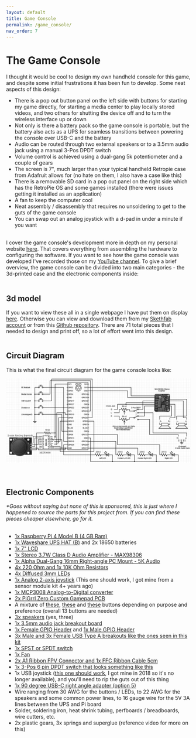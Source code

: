 ```yaml
---
layout: default
title: Game Console
permalink: /game_console/
nav_order: 7
--- 
```


<head>
  <link rel="stylesheet" type="text/css" href="/styles/embedded_videos_and_stls.css">
</head>

# The Game Console
I thought it would be cool to design my own handheld console for this game, and despite some initial frustrations it has been fun to develop. Some neat aspects of this design:<br>
- There is a pop out button panel on the left side with buttons for starting my game directly, for starting a media center to play locally stored videos, and two others for shutting the device off and to turn the wireless interface up or down
- Not only is there a battery pack so the game console is portable, but the battery also acts as a UPS for seamless transitions between powering the console over USB-C and the battery
- Audio can be routed through two external speakers or to a 3.5mm audio jack using a manual 3-Pos DPDT switch
- Volume control is achieved using a dual-gang 5k potentiometer and a couple of gears
- The screen is 7", much larger than your typical handheld Retropie case from Adafruit allows for (no hate on them, I also have a case like this)
- There is a removable SD card in a pop out panel on the right side which has the RetroPie OS and some games installed (there were issues getting it installed as an application)
- A fan to keep the computer cool
- Neat assembly / disassembly that requires no unsoldering to get to the guts of the game console
- You can swap out an analog joystick with a d-pad in under a minute if you want

<br>
I cover the game console's development more in depth on my personal website <a href="https://wesleykent.com/femoldark/gameconsole/" target="_blank" rel="noopener noreferrer">here</a>. That covers everything from assembling the hardware to configuring the software. If you want to see how the game console was developed I've recorded those on my <a href="https://www.youtube.com/playlist?list=PLecUQNqdK8lTFV4D1MFUgDr6TgxQrbloh" target="_blank" rel="noopener noreferrer">YouTube channel</a>. To give a brief overview, the game console can be divided into two main categories - the 3d-printed case and the electronic components inside:
<br><br>

## 3d model
If you want to view these all in a single webpage I have put them on display <a href="https://wesleykent.com/femoldark/stls_for_download/" target="_blank" rel="noopener noreferrer">here</a>. Otherwise you can view and download them from my <a href="https://sketchfab.com/femoldark" target="_blank" rel="noopener noreferrer">Skethfab account</a> or from this <a href="https://github.com/fe-moldark/wesleykent-website/tree/gh-pages/assets/3d_files/FinalGameConsole" target="_blank" rel="noopener noreferrer">Github repository</a>. There are 71 total pieces that I needed to design and print off, so a lot of effort went into this design.
<br><br>

## Circuit Diagram
This is what the final circuit diagram for the game console looks like:<br>
<center>
  <img src="/assets/updated_circuitv2.png" alt="" width=1050><br>
</center>
<br><br>

## Electronic Components
_*Goes without saying but none of this is sponsored, this is just where I happened to source the parts for this project from. If you can find these pieces cheaper elsewhere, go for it._
<br><br>
- <a href="https://www.adafruit.com/product/4296" target="_blank" rel="noopener noreferrer">1x Raspberry Pi 4 Model B (4 GB Ram)</a>
- <a href="https://www.waveshare.com/wiki/UPS_HAT_(B)" target="_blank" rel="noopener noreferrer">1x Waveshare UPS HAT (B)</a> and 2x 18650 batteries
- <a href="https://www.waveshare.com/7inch-hdmi-lcd-c.htm" target="_blank" rel="noopener noreferrer">1x 7" LCD</a>
- <a href="https://www.adafruit.com/product/987" target="_blank" rel="noopener noreferrer">1x Stereo 3.7W Class D Audio Amplifier - MAX98306</a>
- <a href="https://www.adafruit.com/product/5284" target="_blank" rel="noopener noreferrer">1x Alpha Dual-Gang 16mm Right-angle PC Mount - 5K Audio</a>
- <a href="https://www.adafruit.com/?q=resistors&p=5&sort=BestMatch" target="_blank" rel="noopener noreferrer">4x 220 Ohm and 1x 10K Ohm Resistors</a>
- <a href="https://www.adafruit.com/product/4202" target="_blank" rel="noopener noreferrer">4x Diffused 3mm LEDs</a>
- <a href="https://www.amazon.com/DEVMO-Joystick-Breakout-Controller-Arduino/dp/B07R7736QH" target="_blank" rel="noopener noreferrer">1x Analog 2-axis joystick</a> (This one should work, I got mine from a sensor module kit 4+ years ago)
- <a href="https://www.adafruit.com/product/856" target="_blank" rel="noopener noreferrer">1x MCP3008 Analog-to-Digital converter</a>
- <a href="https://www.adafruit.com/product/2934" target="_blank" rel="noopener noreferrer">2x PiGrrl Zero Custom Gamepad PCB</a>
- A mixture of <a href="https://www.adafruit.com/product/367" target="_blank" rel="noopener noreferrer">these</a>, <a href="https://www.adafruit.com/product/3101" target="_blank" rel="noopener noreferrer">these</a> and <a href="https://www.adafruit.com/product/4183" target="_blank" rel="noopener noreferrer">these</a> buttons depending on purpose and preference (overall 13 buttons are needed)
- <a href="https://www.aliexpress.us/item/3256803509242744.html" target="_blank" rel="noopener noreferrer">3x speakers</a> (yes, three)
- <a href="https://www.adafruit.com/product/1699" target="_blank" rel="noopener noreferrer">1x 3.5mm audio jack breakout board</a>
- <a href="https://www.adafruit.com/product/2222" target="_blank" rel="noopener noreferrer">1x Female GPIO Header</a> and <a href="https://www.adafruit.com/product/2822" target="_blank" rel="noopener noreferrer">1x Male GPIO Header</a>
- <a href="https://www.amazon.com/Teansic-Connector-Vertical-Charging-Product/dp/B09NKDQ1RL" target="_blank" rel="noopener noreferrer">3x Male and 3x Female USB Type A breakouts like the ones seen in this kit</a>
- <a href="https://www.adafruit.com/product/805" target="_blank" rel="noopener noreferrer">1x SPST or SPDT switch</a>
- <a href="https://www.aliexpress.us/item/3256801995101691.html" target="_blank" rel="noopener noreferrer">1x Fan</a>
- <a href="https://www.aliexpress.us/item/2255799828239708.html" target="_blank" rel="noopener noreferrer">2x A1 Ribbon FPV Connector and 1x FFC Ribbon Cable 5cm</a>
- <a href="https://raw.githubusercontent.com/fe-moldark/wesleykent-website/gh-pages/assets/circuit_diagram/DPDT_switch.png" target="_blank" rel="noopener noreferrer">1x 3-Pos 6 pin DPDT switch that looks something like this</a>
- 1x USB joystick (<a href="https://www.amazon.com/Rii-GP100-Controller-Raspberry-Windows/dp/B073Z9MKKH" target="_blank" rel="noopener noreferrer">this one should work</a>, I got mine in 2018 so it's no longer available), and you'll need to rip the guts out of this thing
- <a href="https://www.aliexpress.us/item/3256803023093138.html" target="_blank" rel="noopener noreferrer">1x 90 degree USB-C right angle adapter (option 5)</a>
- Wire ranging from 30 AWG for the buttons / LEDs, to 22 AWG for the speakers and some common power lines, to 16 gauge wire for the 5V 3A lines between the UPS and Pi board
- Solder, soldering iron, heat shrink tubing, perfboards / breadboards, wire cutters, etc.
- 2x plastic gears, 3x springs and superglue (reference video for more on this)
<br><br><br><br><br><br><br><br><br><br><br><br><br><br><br><br>
